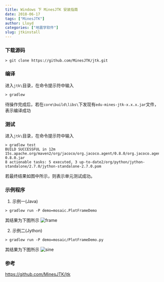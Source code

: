 ```yaml
---
title: Windows 下 MinesJTK 安装指南
date: 2018-06-17
tags: ["MinesJTK"]
author: Lloyd
categories: ["地震学软件"]
slug: jtkinstall
---
```


### 下载源码
```
> git clone https://github.com/MinesJTK/jtk.git
```

### 编译
进入`jtk\`目录，在命令提示符中输入
```
> gradlew
```
待操作完成后，若在`core\build\libs\`下发现有`edu-mines-jtk-x.x.x.jar`文件，表示编译成功

### 测试
进入`jtk\`目录，在命令提示符中输入
```
> gradlew test
BUILD SUCCESSFUL in 12m 15s.apache.org/maven2/org/jacoco/org.jacoco.agent/0.8.0/org.jacoco.agent-0.8.0.jar
8 actionable tasks: 5 executed, 3 up-to-date2/org/python/jython-standalone/2.7.0/jython-standalone-2.7.0.pom
```
若最终结果如图中所示，则表示单元测试成功。
### 示例程序
1. 示例一(Java)
```
> gradlew run -P demo=mosaic.PlotFrameDemo
```
其结果为下图所示
![frame](https://i.postimg.cc/htXSp6R6/frame.png)

2. 示例二(Jython)
```
> gradlew run -P demo=mosaic/PlotFrameDemo.py
```
其结果为下图所示
![sine](https://i.postimg.cc/m2XL3RJ7/sine.png)



### 参考
https://github.com/MinesJTK/jtk



